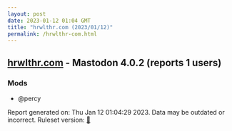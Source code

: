 ```yaml
---
layout: post
date: 2023-01-12 01:04 GMT
title: "hrwlthr.com (2023/01/12)"
permalink: /hrwlthr-com.html
---
```



## [hrwlthr.com](https://hrwlthr.com) - Mastodon 4.0.2 (reports 1 users)

### Mods
 * @percy

Report generated on: Thu Jan 12 01:04:29 2023. Data may be outdated or incorrect.
Ruleset version: [🧁](/version-cupcake)
